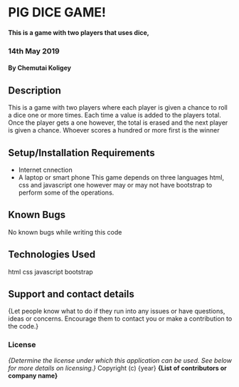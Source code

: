 # PIG DICE GAME!
#### This is a game with two players that uses dice,
### 14th May 2019
#### By Chemutai Koligey
## Description
This is a game with two players where each player is given a chance to roll a dice one or more times. Each time a value is added to the players total. Once the player gets a one however, the total is erased and the next player is given a chance. Whoever scores a hundred or more first is the winner
## Setup/Installation Requirements
* Internet cnnection
* A laptop or smart phone
This game depends on three languages html, css and javascript one however may or may not have bootstrap to perform some of the operations.

## Known Bugs
No known bugs while writing this code
## Technologies Used
html
css
javascript
bootstrap

## Support and contact details
{Let people know what to do if they run into any issues or have questions, ideas or concerns.  Encourage them to contact you or make a contribution to the code.}
### License
*{Determine the license under which this application can be used.  See below for more details on licensing.}*
Copyright (c) {year} **{List of contributors or company name}**
